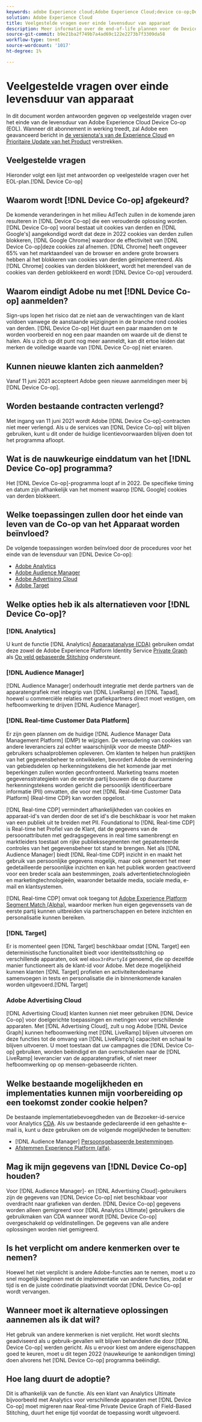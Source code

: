 ```yaml
---
keywords: adobe Experience cloud;Adobe Experience Cloud;device co-op;Device Co-op;end-of-life
solution: Adobe Experience Cloud
title: Veelgestelde vragen over einde levensduur van apparaat
description: Meer informatie over de end-of-life plannen voor de Device Co-op.
source-git-commit: b9e21ba2f749b7a4ad69c122e2273b7f3309da58
workflow-type: tm+mt
source-wordcount: '1017'
ht-degree: 1%

---
```


# Veelgestelde vragen over einde levensduur van apparaat

In dit document worden antwoorden gegeven op veelgestelde vragen over het einde van de levensduur van Adobe Experience Cloud Device Co-op (EOL). Wanneer dit abonnement in werking treedt, zal Adobe een geavanceerd bericht in [de versienota&#39;s van de Experience Cloud](https://experienceleague.adobe.com/docs/release-notes/experience-cloud/current.html) en [Prioritaire Update van het Product](https://www.adobe.com/subscription/priority-product-update.html) verstrekken.

## Veelgestelde vragen

Hieronder volgt een lijst met antwoorden op veelgestelde vragen over het EOL-plan.[!DNL Device Co-op]

## Waarom wordt [!DNL Device Co-op] afgekeurd?

De komende veranderingen in het milieu AdTech zullen in de komende jaren resulteren in [!DNL Device Co-op] die een verouderde oplossing worden. [!DNL Device Co-op] vooral bestaat uit cookies van derden en  [!DNL Google's] aangekondigd wordt dat deze in 2022 cookies van derden zullen blokkeren,  [!DNL Google Chrome] waardoor de effectiviteit van  [!DNL Device Co-op]deze cookies zal afnemen. [!DNL Chrome] heeft ongeveer 65% van het marktaandeel van de browser en andere grote browsers hebben al het blokkeren van cookies van derden geïmplementeerd. Als [!DNL Chrome] cookies van derden blokkeert, wordt het merendeel van de cookies van derden geblokkeerd en wordt [!DNL Device Co-op] verouderd.

## Waarom eindigt Adobe nu met [!DNL Device Co-op] aanmelden?

Sign-ups lopen het risico dat ze niet aan de verwachtingen van de klant voldoen vanwege de aanstaande wijzigingen in de branche rond cookies van derden. [!DNL Device Co-op] Het duurt een paar maanden om te worden voorbereid en nog een paar maanden om waarde uit de dienst te halen. Als u zich op dit punt nog meer aanmeldt, kan dit ertoe leiden dat merken de volledige waarde van [!DNL Device Co-op] niet ervaren.

## Kunnen nieuwe klanten zich aanmelden?

Vanaf 11 juni 2021 accepteert Adobe geen nieuwe aanmeldingen meer bij [!DNL Device Co-op].

## Worden bestaande contracten verlengd?

Met ingang van 11 juni 2021 wordt Adobe [!DNL Device Co-op]-contracten niet meer verlengd. Als u de services van [!DNL Device Co-op] wilt blijven gebruiken, kunt u dit onder de huidige licentievoorwaarden blijven doen tot het programma afloopt.

## Wat is de nauwkeurige einddatum van het [!DNL Device Co-op] programma?

Het [!DNL Device Co-op]-programma loopt af in 2022. De specifieke timing en datum zijn afhankelijk van het moment waarop [!DNL Google] cookies van derden blokkeert.

## Welke toepassingen zullen door het einde van leven van de Co-op van het Apparaat worden beïnvloed?

De volgende toepassingen worden beïnvloed door de procedures voor het einde van de levensduur van [!DNL Device Co-op]:

- [Adobe Analytics](https://experienceleague.adobe.com/docs/analytics.html?lang=en)
- [Adobe Audience Manager](https://experienceleague.adobe.com/docs/audience-manager/user-guide/overview/aam-overview.html?lang=en)
- [Adobe Advertising Cloud](https://experienceleague.adobe.com/docs/advertising-cloud.html?lang=en)
- [Adobe Target](https://experienceleague.adobe.com/docs/target/using/introduction/intro.html?lang=en)

## Welke opties heb ik als alternatieven voor [!DNL Device Co-op]?

### [!DNL Analytics]

U kunt de functie [!DNL Analytics] [Apparaatanalyse (CDA)](https://experienceleague.adobe.com/docs/analytics/components/cda/overview.html) gebruiken omdat deze zowel de Adobe Experience Platform Identity Service [Private Graph](https://experienceleague.adobe.com/docs/analytics/components/cda/device-graph.html?lang=en) als [Op veld gebaseerde Stitching](https://experienceleague.adobe.com/docs/analytics/components/cda/field-based-stitching.html?lang=en) ondersteunt.

### [!DNL Audience Manager]

[!DNL Audience Manager] onderhoudt integratie met derde partners van de apparatengrafiek met inbegrip van  [!DNL LiveRamp] en  [!DNL Tapad], hoewel u commerciële relaties met grafiekpartners direct moet vestigen, om hefboomwerking te drijven  [!DNL Audience Manager].

### [!DNL Real-time Customer Data Platform]

Er zijn geen plannen om de huidige [!DNL Audience Manager Data Management Platform] (DMP) te wijzigen. De veroudering van cookies van andere leveranciers zal echter waarschijnlijk voor de meeste DMP-gebruikers schaalproblemen opleveren. Om klanten te helpen hun praktijken van het gegevensbeheer te ontwikkelen, bevordert Adobe de vermindering van gebiedsdelen op herkenningstekens die het komende jaar met beperkingen zullen worden geconfronteerd. Marketing teams moeten gegevensstrategieën van de eerste partij bouwen die op duurzame herkenningstekens worden gericht die persoonlijk identificeerbare informatie (PII) omvatten, die voor met [!DNL Real-time Customer Data Platform] (Real-time CDP) kan worden opgelost.

[!DNL Real-time CDP] vermindert afhankelijkheden van cookies en apparaat-id&#39;s van derden door de set id&#39;s die beschikbaar is voor het maken van een publiek uit te breiden met PII. Foundational to [!DNL Real-time CDP] is Real-time het Profiel van de Klant, dat de gegevens van de persoonattributen met gedragsgegevens in real time samenbrengt en marktleiders toestaat om rijke publiekssegmenten met gepatenteerde controles van het gegevensbeheer tot stand te brengen. Net als [!DNL Audience Manager] biedt [!DNL Real-time CDP] inzicht in en maakt het gebruik van persoonlijke gegevens mogelijk, maar ook genereert het meer gedetailleerde persoonlijke inzichten en kan het publiek worden geactiveerd voor een breder scala aan bestemmingen, zoals advertentietechnologieën en marketingtechnologieën, waaronder betaalde media, sociale media, e-mail en klantsystemen.

[!DNL Real-time CDP] omvat ook toegang tot  [Adobe Experience Platform Segment Match (Alpha)](https://experienceleague.adobe.com/docs/experience-platform/segmentation/ui/segment-match.html?lang=en), waardoor merken hun eigen gegevenssets van de eerste partij kunnen uitbreiden via partnerschappen en betere inzichten en personalisatie kunnen bereiken.

### [!DNL Target]

Er is momenteel geen [!DNL Target] beschikbaar omdat [!DNL Target] een deterministische functionaliteit biedt voor identiteitsstitching op verschillende apparaten, ook wel `mbox3rdPartyId` genoemd, die op dezelfde manier functioneert als de klant-id voor Adobe. Met deze mogelijkheid kunnen klanten [!DNL Target] profielen en activiteitendeelname samenvoegen in tests en personalisatie die in binnenkomende kanalen worden uitgevoerd.[!DNL Target]

### Adobe Advertising Cloud

[!DNL Advertising Cloud] klanten kunnen niet meer gebruiken  [!DNL Device Co-op] voor doelgerichte toepassingen en metingen voor verschillende apparaten. Met [!DNL Advertising Cloud], zult u nog Adobe [!DNL Device Graph] kunnen hefboomwerking met [!DNL LiveRamp] blijven uitvoeren om deze functies tot de omvang van [!DNL LiveRamp’s] capaciteit en schaal te blijven uitvoeren. U moet toestaan dat uw campagnes die [!DNL Device Co-op] gebruiken, worden beëindigd en dan overschakelen naar de [!DNL LiveRamp] leverancier van de apparatengrafiek, of niet meer hefboomwerking op op mensen-gebaseerde richten.

## Welke bestaande mogelijkheden en implementaties kunnen mijn voorbereiding op een toekomst zonder cookie helpen?

De bestaande implementatiebevoegdheden van de Bezoeker-id-service voor Analytics [CDA](https://experienceleague.adobe.com/docs/analytics/components/cda/overview.html). Als uw bestaande gedeclareerde id een gehashte e-mail is, kunt u deze gebruiken om de volgende mogelijkheden te benutten:

- [!DNL Audience Manager] [Persoonsgebaseerde bestemmingen](https://experienceleague.adobe.com/docs/audience-manager/user-guide/features/destinations/people-based/people-based-destinations-overview.html).
- [Afstemmen Experience Platform (alfa)](https://experienceleague.adobe.com/docs/experience-platform/segmentation/ui/segment-match.html?lang=en).

## Mag ik mijn gegevens van [!DNL Device Co-op] houden?

Voor [!DNL Audience Manager]- en [!DNL Advertising Cloud]-gebruikers zijn de gegevens van [!DNL Device Co-op] niet beschikbaar voor overdracht naar grafieken van derden. [!DNL Device Co-op] gegevens worden alleen gemigreerd voor  [!DNL Analytics Ultimate] gebruikers die gebruikmaken van CDA wanneer wordt  [!DNL Device Co-op] overgeschakeld op veldinstellingen. De gegevens van alle andere oplossingen worden niet gemigreerd.

## Is het verplicht om andere kenmerken over te nemen?

Hoewel het niet verplicht is andere Adobe-functies aan te nemen, moet u zo snel mogelijk beginnen met de implementatie van andere functies, zodat er tijd is en de juiste coördinatie plaatsvindt voordat [!DNL Device Co-op] wordt vervangen.

## Wanneer moet ik alternatieve oplossingen aannemen als ik dat wil?

Het gebruik van andere kenmerken is niet verplicht. Het wordt slechts geadviseerd als u gebruik-gevallen wilt blijven behandelen die door [!DNL Device Co-op] werden gericht. Als u ervoor kiest om andere eigenschappen goed te keuren, moet u dit tegen 2022 (nauwkeurige te aankondigen timing) doen alvorens het [!DNL Device Co-op] programma beëindigt.

## Hoe lang duurt de adoptie?

Dit is afhankelijk van de functie. Als een klant van Analytics Ultimate bijvoorbeeld met Analytics voor verschillende apparaten met [!DNL Device Co-op] moet migreren naar Real-time Private Device Graph of Field-Based Stitching, duurt het enige tijd voordat de toepassing wordt uitgevoerd.
